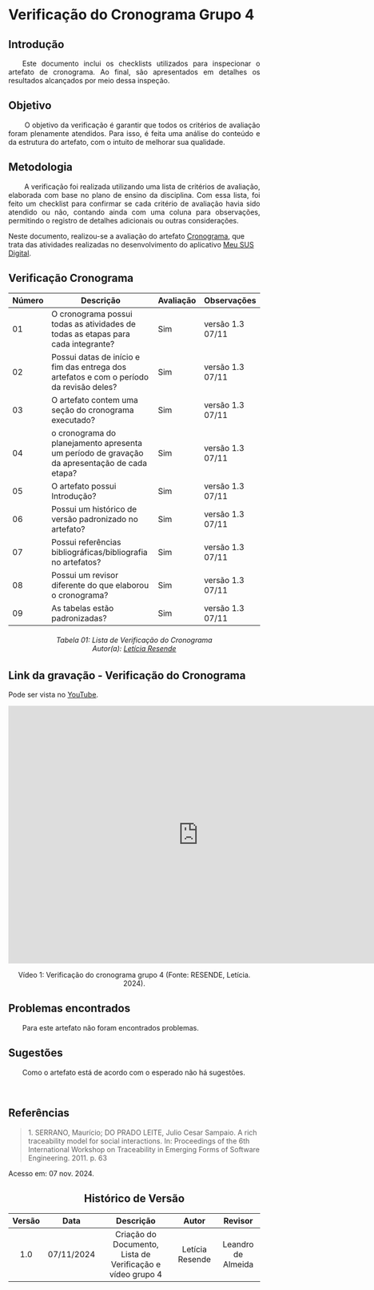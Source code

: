 # Verificação do Cronograma Grupo 4

## Introdução
<p align="justify">
&emsp;&emsp;Este documento inclui os checklists utilizados para inspecionar o artefato de cronograma. Ao final, são apresentados em detalhes os resultados alcançados por meio dessa inspeção.
</p>

## Objetivo

<p align="justify">
&emsp;&emsp; O objetivo da verificação é garantir que todos os critérios de avaliação foram plenamente atendidos. Para isso, é feita uma análise do conteúdo e da estrutura do artefato, com o intuito de melhorar sua qualidade.
</p>

## Metodologia
<p align="justify">
&emsp;&emsp; A verificação foi realizada utilizando uma lista de critérios de avaliação, elaborada com base no plano de ensino da disciplina. Com essa lista, foi feito um checklist para confirmar se cada critério de avaliação havia sido atendido ou não, contando ainda com uma coluna para observações, permitindo o registro de detalhes adicionais ou outras considerações.

Neste documento, realizou-se a avaliação do artefato <a href="https://github.com/Requisitos-de-Software/2024.2-MeuSUSDigital">Cronograma</a>, que trata das atividades realizadas no desenvolvimento do aplicativo <a href="https://github.com/Requisitos-de-Software/2024.2-MeuSUSDigital">Meu SUS Digital</a>.
</p>


## Verificação Cronograma


| Número | Descrição                                                                                    | Avaliação | Observações |
|----|----------------------------------------------------------------------------------------------|-----------|-------------|
| 01 | O cronograma possui todas as atividades de todas as etapas para cada integrante?             |    Sim       |  versão 1.3 07/11           |
| 02 | Possui datas de início e fim das entrega dos artefatos e com o período da revisão deles?     |   Sim        | versão 1.3   07/11         |
| 03 | O artefato contem uma seção do cronograma executado?                                         |    Sim       | versão 1.3  07/11          |
| 04 | o cronograma do planejamento apresenta um período de gravação da apresentação de cada etapa? |    Sim       | versão 1.3   07/11        |
| 05 | O artefato possui Introdução?                                                                |    Sim       | versão 1.3  07/11         |
| 06 | Possui um histórico de versão padronizado no artefato?                                       |  Sim         | versão 1.3     07/11      |
| 07 | Possui referências bibliográficas/bibliografia no artefatos?                                 |    Sim       | versão 1.3    07/11      |
| 08 | Possui um revisor diferente do que elaborou o cronograma?                                    |    Sim       | versão 1.3  07/11        |
| 09 | As tabelas estão padronizadas?                                                               |    Sim       | versão 1.3  07/11          |

<p align="justify">
<h6 align = "center"> Tabela 01: Lista de Verificação do Cronograma
<br> Autor(a): <a href="https://github.com/LeticiaResende23">Letícia Resende</a></h6>
</p>


## Link da gravação - Verificação do Cronograma
Pode ser vista no [YouTube](https://youtu.be/oiR9VLdVYHI).</p>

<center>
<iframe width="760" height="515" src="https://www.youtube.com/embed/AiN-Rrh8Qvg?si=-S-NoXN9NX4_0k8u" title="YouTube video player" frameborder="0" allow="accelerometer; autoplay; clipboard-write; encrypted-media; gyroscope; picture-in-picture; web-share" referrerpolicy="strict-origin-when-cross-origin" allowfullscreen></iframe>
<p>Vídeo 1: Verificação do cronograma grupo 4 (Fonte: RESENDE, Letícia. 2024).</p>

</center>



## Problemas encontrados
<p align="justify">&emsp;&emsp;Para este artefato não foram encontrados problemas.</p>



## Sugestões
<p align="justify">&emsp;&emsp;Como o artefato está de acordo com o esperado não há sugestões.</p>

<br>
</center>

## Referências

> <p id="1">1. SERRANO, Maurício; DO PRADO LEITE, Julio Cesar Sampaio. A rich traceability model for social interactions. In: Proceedings of the 6th International Workshop on Traceability in Emerging Forms of Software Engineering. 2011. p. 63
   Acesso em: 07 nov. 2024.
</p>


<center>

## Histórico de Versão

| Versão |    Data    |      Descrição       |  Autor  | Revisor |
| :----: | :--------: | :------------------: | :-----: | :-----: |
|  1.0   | 07/11/2024 | Criação do Documento, Lista de Verificação e vídeo grupo 4 | Letícia Resende | Leandro de Almeida|


</center>


